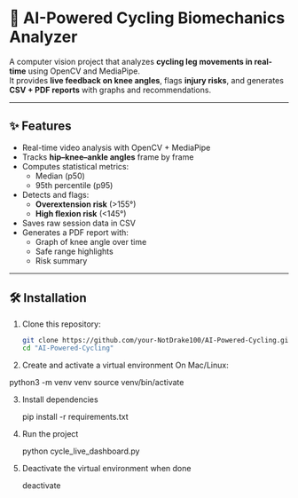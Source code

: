 # 🚴 AI-Powered Cycling Biomechanics Analyzer

A computer vision project that analyzes **cycling leg movements in real-time** using OpenCV and MediaPipe.  
It provides **live feedback on knee angles**, flags **injury risks**, and generates **CSV + PDF reports** with graphs and recommendations.  

---

## ✨ Features
- Real-time video analysis with OpenCV + MediaPipe  
- Tracks **hip–knee–ankle angles** frame by frame  
- Computes statistical metrics:
  - Median (p50)  
  - 95th percentile (p95)  
- Detects and flags:
  - **Overextension risk** (>155°)  
  - **High flexion risk** (<145°)  
- Saves raw session data in CSV  
- Generates a PDF report with:
  - Graph of knee angle over time  
  - Safe range highlights  
  - Risk summary  

---

## 🛠️ Installation

1. Clone this repository:
   ```bash
   git clone https://github.com/your-NotDrake100/AI-Powered-Cycling.git
   cd "AI-Powered-Cycling"

2.  Create and activate a virtual environment
   On Mac/Linux:
   
   python3 -m venv venv
   source venv/bin/activate

3.  Install dependencies
    
    pip install -r requirements.txt

4.  Run the project 

    python cycle_live_dashboard.py
    
5.  Deactivate the virtual environment when done
    
    deactivate

